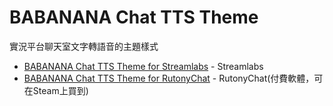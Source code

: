 # BABANANA Chat TTS Theme

實況平台聊天室文字轉語音的主題樣式

* [BABANANA Chat TTS Theme for Streamlabs](./for-streamlabs/README.md) - Streamlabs
* [BABANANA Chat TTS Theme for RutonyChat](./for-rutonychat/README.md) - RutonyChat(付費軟體，可在Steam上買到)
